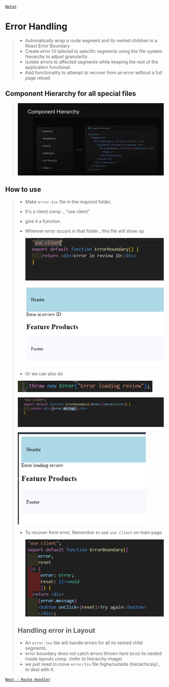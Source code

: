 [```Notes```](../../README.md)


#  Error Handling
>
> - Automatically wrap a route segment and its nested children in a React Error
Boundary
> - Create error Ul tailored to specific segments using the file-system hierarchy to
adjust granularity
> - Isolate errors to affected segments while keeping the rest of the application
functional
> - Add functionality to attempt to recover from an error without a full page reload
>
## Component Hierarchy for all special files
>
>   ![alt text](image-10.png)

## How to use
>
> - Make ```error.tsx``` file in the required folder.
> - It's a client comp. , "use client"
> - give it a function.
> - Whenver error occurs in that folder , this file will show up
>
>   ![alt text](image-4.png)
>
>   ![alt text](image-5.png)
>
> -  Or we can also do
>   
>   ![alt text](image-7.png)
>
>   ![alt text](image-8.png)
>
>   ![alt text](image-9.png)
>
>
> -  To recover from error, Remember to use ```use client``` on main page
>
>    ![alt text](image-11.png)
>
>
>## Handling error in Layout
>
> - An ```error.tsx``` file will handle errors for all its nested child segments.
> - error boundary does not catch errors thrown here bcoz its nested inside layouts comp. (refer to hierarchy image)
> - we just need to move ```error/tsx``` file highe/outside (hierachicaly) , to deal with it.

[```Next - Route Handler```](./Route-handler.md)